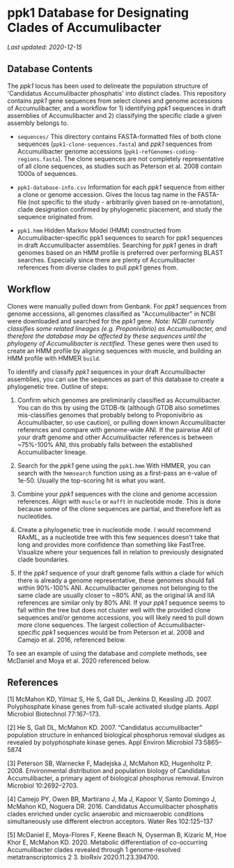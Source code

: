 # ppk1 Database for Designating Clades of Accumulibacter

_Last updated: 2020-12-15_

## Database Contents 

The _ppk1_ locus has been used to delineate the population structure of 'Candidatus Accumulibacter phosphatis' into distinct clades. This repository contains _ppk1_ gene sequences from select clones and genome accessions of Accumulibacter, and a workflow for 1) identifying _ppk1_ sequences in draft assemblies of Accumulibacter and 2) classifying the specific clade a given assembly belongs to. 

- `sequences/` This directory contains FASTA-formatted files of both clone sequences (`ppk1-clone-sequences.fasta`) and _ppk1_ sequences from Accumulibacter genome accessions (`ppk1-refGenomes-coding-regions.fasta`). The clone sequences are not completely representative of all clone sequences, as studies such as Peterson et al. 2008 contain 1000s of sequences.

- `ppk1-database-info.csv` Information for each _ppk1_ sequence from either a clone or genome accession. Gives the locus tag name in the FASTA-file (not specific to the study - arbitrarily given based on re-annotation), clade designation confirmed by phylogenetic placement, and study the sequence originated from. 

- `ppk1.hmm` Hidden Markov Model (HMM) constructed from Accumulibacter-specific ppk1 sequences to search for ppk1 sequences in draft Accumulibacter assemblies. Searching for _ppk1_ genes in draft genomes based on an HMM profile is preferred over performing BLAST searches. Especially since there are plenty of Accumulibacter references from diverse clades to pull _ppk1_ genes from.  

## Workflow

Clones were manually pulled down from Genbank. For _ppk1_ sequences from genome accessions, all genomes classified as "Accumulibacter" in NCBI were downloaded and searched for the _ppk1_ gene. _Note: NCBI currently classifies some related lineages (e.g. Proponivibrio) as Accumulibacter, and therefore the database may be affected by these sequences until the phylogeny of Accumulibacter is rectified._ These genes were then used to create an HMM profile by aligning sequences with muscle, and building an HMM profile with HMMER `build`. 

To identify and classify _ppk1_ sequences in your draft Accumulibacter assemblies, you can use the sequences as part of this database to create a phylogenetic tree. Outline of steps:  

1. Confirm which genomes are preliminarily classified as Accumulibacter. You can do this by using the GTDB-tk (although GTDB also sometimes mis-classifies genomes that probably belong to Proponivibrio as Accumulibacter, so use caution), or pulling down known Accumulibacter references and compare with genome-wide ANI. If the pairwise ANI of your draft genome and other Accumulibacter references is between ~75%-100% ANI, this probably falls between the established Accumulibacter lineage.  

2. Search for the _ppk1_ gene using the `ppk1.hmm` With HMMER, you can search with the `hmmsearch` function using as a first-pass an e-value of 1e-50. Usually the top-scoring hit is what you want. 

3. Combine your _ppk1_ sequences with the clone and genome accession references. Align with `muscle` or `mafft` in nucleotide mode. This is done because some of the clone sequences are partial, and therefore left as nucleotides. 

4. Create a phylogenetic tree in nucleotide mode. I would recommend RAxML, as a nucleotide tree with this few sequences doesn't take that long and provides more confidence than something like FastTree. Visualize where your sequences fall in relation to previously designated clade boundaries. 

5. If the _ppk1_ sequence of your draft genome falls within a clade for which there is already a genome representative, these genomes should fall within 90%-100% ANI. Accumulibacter genomes not belonging to the same clade are usually closer to ~80% ANI, as the original IA and IIA references are similar only by 80% ANI. If your _ppk1_ sequence seems to fall within the tree but does not cluster well with the provided clone sequences and/or genome accessions, you will likely need to pull down more clone sequences. The largest collection of Accumulibacter-specific _ppk1_ sequences would be from Peterson et al. 2008 and Camejo et al. 2016, referenced below. 

To see an example of using the database and complete methods, see McDaniel and Moya et al. 2020 referenced below. 

## References

[1] McMahon KD, Yilmaz S, He S, Gall DL, Jenkins D, Keasling JD. 2007. Polyphosphate kinase genes from full-scale activated sludge plants. Appl Microbiol Biotechnol 77:167–173.

[2] He S, Gall DL, McMahon KD. 2007. “Candidatus accumulibacter” population structure in enhanced biological phosphorus removal sludges as revealed by polyphosphate kinase genes. Appl Environ Microbiol 73:5865–5874

[3] Peterson SB, Warnecke F, Madejska J, McMahon KD, Hugenholtz P. 2008. Environmental distribution and population biology of Candidatus Accumulibacter, a primary agent of biological phosphorus removal. Environ Microbiol 10:2692–2703.

[4] Camejo PY, Owen BR, Martirano J, Ma J, Kapoor V, Santo Domingo J, McMahon KD, Noguera DR. 2016. Candidatus Accumulibacter phosphatis clades enriched under cyclic anaerobic and microaerobic conditions simultaneously use different electron acceptors. Water Res 102:125–137

[5] McDaniel E, Moya-Flores F, Keene Beach N, Oyserman B, Kizaric M, Hoe Khor E, McMahon KD. 2020. Metabolic differentiation of co-occurring Accumulibacter clades revealed through 1 genome-resolved metatranscriptomics 2 3. bioRxiv 2020.11.23.394700.